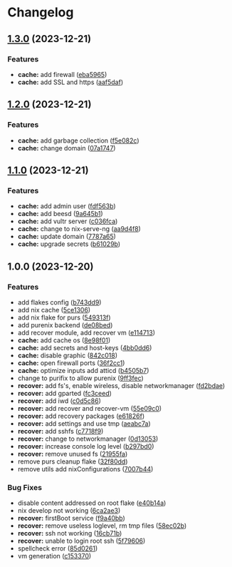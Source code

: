 # Changelog

## [1.3.0](https://github.com/klarkc/os/compare/v1.2.0...v1.3.0) (2023-12-21)


### Features

* **cache:** add firewall ([eba5965](https://github.com/klarkc/os/commit/eba5965c709631002dbe8ee49022ce420907266a))
* **cache:** add SSL and https ([aaf5daf](https://github.com/klarkc/os/commit/aaf5dafd8bdfb375deb917340b045d4530ef1b1e))

## [1.2.0](https://github.com/klarkc/os/compare/v1.1.0...v1.2.0) (2023-12-21)


### Features

* **cache:** add garbage collection ([f5e082c](https://github.com/klarkc/os/commit/f5e082c185f717472b939cea58a5659ba68940fa))
* **cache:** change domain ([07a1747](https://github.com/klarkc/os/commit/07a17477a31813ec81584c68157ef1417c6d34e2))

## [1.1.0](https://github.com/klarkc/os/compare/v1.0.0...v1.1.0) (2023-12-21)


### Features

* **cache:** add admin user ([fdf563b](https://github.com/klarkc/os/commit/fdf563b95529c8ebb5e946a29407bee56dd4ac31))
* **cache:** add beesd ([9a645b1](https://github.com/klarkc/os/commit/9a645b18f6c49ea9d4b6ba605da1340ba4a3b0de))
* **cache:** add vultr server ([c036fca](https://github.com/klarkc/os/commit/c036fcae4658ba5ccf25a135a61c764bcf977ef3))
* **cache:** change to nix-serve-ng ([aa9d4f8](https://github.com/klarkc/os/commit/aa9d4f8154a71c651af1c03d72209469d27bb62e))
* **cache:** update domain ([7787a65](https://github.com/klarkc/os/commit/7787a65437ec7ce056c9d3aadafbf74bc2e928b8))
* **cache:** upgrade secrets ([b61029b](https://github.com/klarkc/os/commit/b61029bb0776139a7ffe284ee72368b613c69e3d))

## 1.0.0 (2023-12-20)


### Features

* add flakes config ([b743dd9](https://github.com/klarkc/os/commit/b743dd9a84a0236b203e550704ed1a48fdf2f8ff))
* add nix cache ([5ce1306](https://github.com/klarkc/os/commit/5ce13068296fb83b3af6867a689af5b0373b26c7))
* add nix flake for purs ([549313f](https://github.com/klarkc/os/commit/549313f5c17dfd0709141dda9e59a79e1ad913b3))
* add purenix backend ([de08bed](https://github.com/klarkc/os/commit/de08bed308465dd23f608e122c0c3b72ece990c2))
* add recover module, add recover vm ([e114713](https://github.com/klarkc/os/commit/e114713d79f9ea07407cdbf81f17b97d0f7a4aee))
* **cache:** add cache os ([8e98f01](https://github.com/klarkc/os/commit/8e98f019788e94f36c36672a20011dadbbd6541a))
* **cache:** add secrets and host-keys ([4bb0dd6](https://github.com/klarkc/os/commit/4bb0dd620381d365d98bd7efc9556614d623cd5d))
* **cache:** disable graphic ([842c018](https://github.com/klarkc/os/commit/842c018403654c56fbf1fb2e5cdefeb1f896d2d0))
* **cache:** open firewall ports ([36f2cc1](https://github.com/klarkc/os/commit/36f2cc1141fd99dd5d8b05d1a1dbf9038a17d160))
* **cache:** optimize inputs add atticd ([b4505b7](https://github.com/klarkc/os/commit/b4505b7062dd75f314519d7a1481cc7888ef2ec9))
* change to purifix to allow purenix ([9ff3fec](https://github.com/klarkc/os/commit/9ff3fecb0fbc419f70e512116002e30634941310))
* **recover:** add fs's, enable wireless, disable networkmanager ([fd2bdae](https://github.com/klarkc/os/commit/fd2bdaed0fafc080927529b1be97ebea1cd38784))
* **recover:** add gparted ([fc3ceed](https://github.com/klarkc/os/commit/fc3ceedd4efee0e91c0608b8a99ef79220c14fa7))
* **recover:** add iwd ([c0d5c86](https://github.com/klarkc/os/commit/c0d5c8659c7388d05058d12e34f6674857186a10))
* **recover:** add recover and recover-vm ([55e09c0](https://github.com/klarkc/os/commit/55e09c0ed6c1dd89e97f603fcff14e7ab55c184b))
* **recover:** add recovery packages ([e61826f](https://github.com/klarkc/os/commit/e61826fddff95ea43500f9a44d53013112b627dd))
* **recover:** add settings and use tmp ([aeabc7a](https://github.com/klarkc/os/commit/aeabc7ad0e452a623ac668bc165c8d765a1be5ae))
* **recover:** add sshfs ([c7718f9](https://github.com/klarkc/os/commit/c7718f966ba7de1642691e6c29f64625e0f5c0d9))
* **recover:** change to networkmanager ([0d13053](https://github.com/klarkc/os/commit/0d13053829d6faf4839722f69364868e58ebda66))
* **recover:** increase console log level ([b297bd0](https://github.com/klarkc/os/commit/b297bd06e6b853033c588596b60b76b5fdf990d9))
* **recover:** remove unused fs ([21955fa](https://github.com/klarkc/os/commit/21955fa210a35aa68517274a12a829d697501eb9))
* remove purs cleanup flake ([32f80dd](https://github.com/klarkc/os/commit/32f80dd4e8d9af9641a4f773ae2222cd4aa5e812))
* remove utils add nixConfigurations ([7007b44](https://github.com/klarkc/os/commit/7007b44f87448cd38799b6a3972ace78b56260dd))


### Bug Fixes

* disable content addressed on root flake ([e40b14a](https://github.com/klarkc/os/commit/e40b14a5cb3d6fb4d62023b84e9adc1a0e795ead))
* nix develop not working ([6ca2ae3](https://github.com/klarkc/os/commit/6ca2ae3220d6a0613defc29ba33a02d5f8de4a5e))
* **recover:** firstBoot service ([f9a40bb](https://github.com/klarkc/os/commit/f9a40bbc95f073a3e98c16ce8a2a764f7d801474))
* **recover:** remove useless loglevel, rm tmp files ([58ec02b](https://github.com/klarkc/os/commit/58ec02b0d10711aba0ba474f2f5630c237c72e75))
* **recover:** ssh not working ([16cb71b](https://github.com/klarkc/os/commit/16cb71b2d9be03e7a77526acc150d6ecafd53945))
* **recover:** unable to login root ssh ([5f79606](https://github.com/klarkc/os/commit/5f79606d450188cbcb736e6eac6bf8231ed61eba))
* spellcheck error ([85d0261](https://github.com/klarkc/os/commit/85d0261fc8d45533856a7d4bb94806eb87c0dcef))
* vm generation ([c153370](https://github.com/klarkc/os/commit/c1533700f67a674e8f3c461adf98f4facf3f6961))
